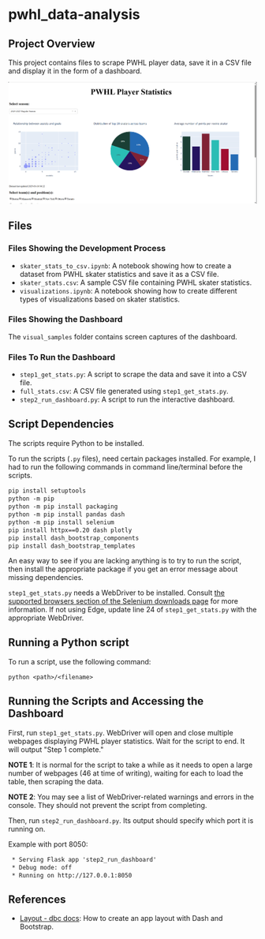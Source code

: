 # pwhl_data-analysis

## Project Overview

This project contains files to scrape PWHL player data, save it in a CSV file and display it in the form of a dashboard.

![The upper part of a dashboard titled PWHL Player Statistics, featuring a season selection dropdown menu and three charts.](visual_samples/2025-03-16_currentseason_top.png)

## Files

### Files Showing the Development Process

* `skater_stats_to_csv.ipynb`: A notebook showing how to create a dataset from PWHL skater statistics and save it as a CSV file.
* `skater_stats.csv`: A sample CSV file containing PWHL skater statistics.
* `visualizations.ipynb`: A notebook showing how to create different types of visualizations based on skater statistics.

### Files Showing the Dashboard

The `visual_samples` folder contains screen captures of the dashboard.

### Files To Run the Dashboard

* `step1_get_stats.py`: A script to scrape the data and save it into a CSV file.
* `full_stats.csv`: A CSV file generated using `step1_get_stats.py`.
* `step2_run_dashboard.py`: A script to run the interactive dashboard.

## Script Dependencies

The scripts require Python to be installed.

To run the scripts (`.py` files), need certain packages installed. For example, I had to run the following commands in command line/terminal before the scripts.

```
pip install setuptools
python -m pip 
python -m pip install packaging
python -m pip install pandas dash
python -m pip install selenium
pip install httpx==0.20 dash plotly
pip install dash_bootstrap_components
pip install dash_bootstrap_templates
```

An easy way to see if you are lacking anything is to try to run the script, then install the appropriate package if you get an error message about missing dependencies.

`step1_get_stats.py` needs a WebDriver to be installed. Consult [the supported browsers section of the Selenium downloads page](https://www.selenium.dev/downloads/#supported-browsers) for more information. If not using Edge, update line 24 of `step1_get_stats.py` with the appropriate WebDriver.

## Running a Python script

To run a script, use the following command:

```
python <path>/<filename>
```

## Running the Scripts and Accessing the Dashboard

First, run `step1_get_stats.py`. WebDriver will open and close multiple webpages displaying PWHL player statistics. Wait for the script to end. It will output "Step 1 complete."

**NOTE 1**: It is normal for the script to take a while as it needs to open a large number of webpages (46 at time of writing), waiting for each to load the table, then scraping the data.

**NOTE 2**: You may see a list of WebDriver-related warnings and errors in the console. They should not prevent the script from completing.

Then, run `step2_run_dashboard.py`. Its output should specify which port it is running on.

Example with port 8050:

```
 * Serving Flask app 'step2_run_dashboard'
 * Debug mode: off
 * Running on http://127.0.0.1:8050
```

## References

- [Layout - dbc docs](https://dash-bootstrap-components.opensource.faculty.ai/docs/components/layout/): How to create an app layout with Dash and Bootstrap.
